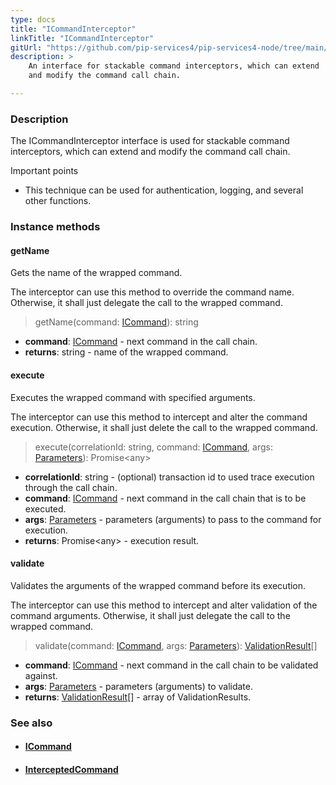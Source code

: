 ```yaml
---
type: docs
title: "ICommandInterceptor"
linkTitle: "ICommandInterceptor"
gitUrl: "https://github.com/pip-services4/pip-services4-node/tree/main/pip-services4-rpc-node"
description: > 
    An interface for stackable command interceptors, which can extend
    and modify the command call chain.

---
```


### Description

The ICommandInterceptor interface is used for stackable command interceptors, which can extend and modify the command call chain.

Important points

- This technique can be used for authentication, logging, and several other functions.

### Instance methods

#### getName
Gets the name of the wrapped command.

The interceptor can use this method to override the command name.
Otherwise, it shall just delegate the call to the wrapped command.

> getName(command: [ICommand](../icommand)): string

- **command**: [ICommand](../icommand) - next command in the call chain.
- **returns**: string - name of the wrapped command.

#### execute
Executes the wrapped command with specified arguments.

The interceptor can use this method to intercept and alter the command execution.
Otherwise, it shall just delete the call to the wrapped command.

> execute(correlationId: string, command: [ICommand](../icommand), args: [Parameters](../../../components/exec/parameters)): Promise\<any\>

- **correlationId**: string - (optional) transaction id to used trace execution through the call chain.
- **command**: [ICommand](../icommand) - next command in the call chain that is to be executed.
- **args**: [Parameters](../../../components/exec/parameters) - parameters (arguments) to pass to the command for execution.
- **returns**: Promise\<any\> - execution result.

#### validate
Validates the arguments of the wrapped command before its execution.

The interceptor can use this method to intercept and alter validation of the command arguments.
Otherwise, it shall just delegate the call to the wrapped command.

> validate(command: [ICommand](../icommand), args: [Parameters](../../../components/exec/parameters)): [ValidationResult](../../../data/validate/validation_result)[]

- **command**: [ICommand](../icommand) - next command in the call chain to be validated against.
- **args**: [Parameters](../../../components/exec/parameters) - parameters (arguments) to validate.
- **returns**: [ValidationResult](../../../data/validate/validation_result)[] - array of ValidationResults.


### See also
- #### [ICommand](../icommand)
- #### [InterceptedCommand](../intercepted_command)



